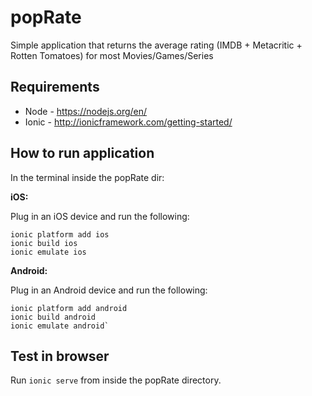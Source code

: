 # popRate

Simple application that returns the average rating (IMDB + Metacritic + Rotten Tomatoes) for most Movies/Games/Series

## Requirements

* Node - https://nodejs.org/en/
* Ionic - http://ionicframework.com/getting-started/

## How to run application

In the terminal inside the popRate dir:

**iOS:**

Plug in an iOS device and run the following:
```
ionic platform add ios
ionic build ios
ionic emulate ios
```

**Android:**

Plug in an Android device and run the following:

```
ionic platform add android 
ionic build android
ionic emulate android`
```

## Test in browser

Run `ionic serve` from inside the popRate directory.
